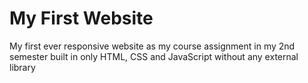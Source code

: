 # My First Website

My first ever responsive website as my course assignment in my 2nd semester built in only HTML, CSS and JavaScript without any external library 

